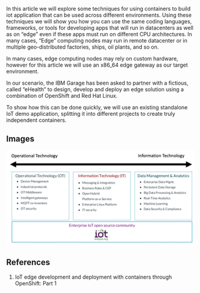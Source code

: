 
In this article we will explore some techniques for using containers to build iot application that can be used across different environments.  Using these techniques we will show you how you can use the same coding languages, frameworks, or tools for developing apps that will run in datacenters as well as on “edge” even if these apps must run on different CPU architectures.  In many cases, “Edge” computing nodes may run in remote datacenter or in multiple geo-distributed factories, ships, oil plants, and so on. 



In many cases, edge computing nodes may rely on custom hardware, however for this article we will use an x86_64 edge gateway as our target environment.
 
In our scenario, the IBM Garage has been asked to partner with a fictious, called “eHealth” to design, develop and deploy an edge solution using a combination of OpenShift and Red Hat Linux. 
 
To show how this can be done quickly, we will use an existing standalone IoT demo application, splitting it into different projects to create truly independent containers.


## Images

![](./images/end-to-end-iot-concerns.png)

## References

1. IoT edge development and deployment with containers through OpenShift: Part 1
